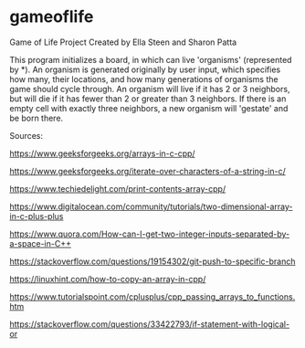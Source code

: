 # gameoflife
Game of Life Project
Created by Ella Steen and Sharon Patta

This program initializes a board, in which can live 'organisms' (represented by *). An organism is generated originally by user input, which specifies how many, their locations, and how many generations of organisms the game should cycle through. An organism will live if it has 2 or 3 neighbors, but will die if it has fewer than 2 or greater than 3 neighbors. If there is an empty cell with exactly three neighbors, a new organism will 'gestate' and be born there.

Sources: 

https://www.geeksforgeeks.org/arrays-in-c-cpp/

https://www.geeksforgeeks.org/iterate-over-characters-of-a-string-in-c/

https://www.techiedelight.com/print-contents-array-cpp/

https://www.digitalocean.com/community/tutorials/two-dimensional-array-in-c-plus-plus 

https://www.quora.com/How-can-I-get-two-integer-inputs-separated-by-a-space-in-C++

https://stackoverflow.com/questions/19154302/git-push-to-specific-branch

https://linuxhint.com/how-to-copy-an-array-in-cpp/

https://www.tutorialspoint.com/cplusplus/cpp_passing_arrays_to_functions.htm

https://stackoverflow.com/questions/33422793/if-statement-with-logical-or
